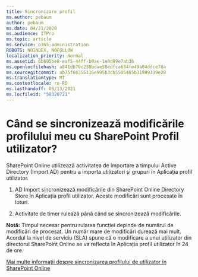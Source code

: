 ```yaml
---
title: Sincronizare profil
ms.author: pebaum
author: pebaum
ms.date: 04/21/2020
ms.audience: ITPro
ms.topic: article
ms.service: o365-administration
ROBOTS: NOINDEX, NOFOLLOW
localization_priority: Normal
ms.assetid: 6b695be8-eaf5-44ff-b0ae-1e0d89e7ab36
ms.openlocfilehash: a841db70c238bdae58edfca634fe49a04ddce78a
ms.sourcegitcommit: ab75f66355116e995b3cb5505465b31989339e28
ms.translationtype: MT
ms.contentlocale: ro-RO
ms.lasthandoff: 08/13/2021
ms.locfileid: "58320721"
---
```

# <a name="when-do-my-profile-changes-sync-to-the-sharepoint-user-profile-application"></a>Când se sincronizează modificările profilului meu cu SharePoint Profil utilizator?

SharePoint Online utilizează activitatea de importare a timpului Active Directory (Import AD) pentru a importa utilizatori și grupuri în Aplicația profil utilizator. 
  
1. AD Import sincronizează modificările din SharePoint Online Directory Store în Aplicația profil utilizator. Aceste modificări sunt procesate în loturi.
    
2. Activitate de timer rulează până când se sincronizează modificările.
    
**Notă:** Timpul necesar pentru rularea funcției depinde de numărul de modificări de procesat. Un număr mare de modificări durează mai mult. Acordul la nivel de serviciu (SLA) spune că o modificare a unui utilizator din directorul SharePoint Online se va reflecta în Aplicația profil utilizator în 24 de ore. 
  
[Mai multe informații despre sincronizarea profilului de utilizator în SharePoint Online](https://go.microsoft.com/fwlink/?linkid=875671)
  


